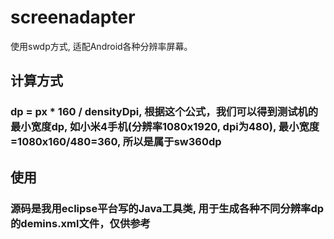 # screenadapter

使用sw<n>dp方式, 适配Android各种分辨率屏幕。

## 计算方式
### dp = px * 160 / densityDpi, 根据这个公式，我们可以得到测试机的最小宽度dp, 如小米4手机(分辨率1080x1920, dpi为480), 最小宽度=1080x160/480=360, 所以是属于sw360dp

## 使用
### 源码是我用eclipse平台写的Java工具类, 用于生成各种不同分辨率dp的demins.xml文件，仅供参考
